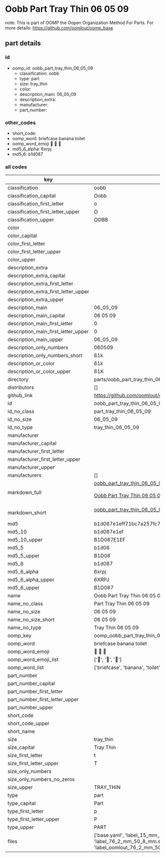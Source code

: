 # Oobb Part Tray Thin 06 05 09  

note: This is part of OOMP the Oopen Organization Method For Parts. For more details: https://github.com/oomlout/oomp_base

##  part details





### id
* oomp_id: oobb_part_tray_thin_06_05_09
  * classification: oobb
  * type: part
  * size: tray_thin
  * color: 
  * description_main: 06_05_09
  * description_extra: 
  * manufacturer: 
  * part_number: 

### other_codes
* short_code: 
* oomp_word: briefcase banana toilet
* oomp_word_emoji :briefcase: :banana: :toilet:
* md5_6_alpha: 6xrpj
* md5_6: b1d087

### all codes 
| key | value |  
| --- | --- |  
| classification | oobb |  
| classification_capital | Oobb |  
| classification_first_letter | o |  
| classification_first_letter_upper | O |  
| classification_upper | OOBB |  
| color |  |  
| color_capital |  |  
| color_first_letter |  |  
| color_first_letter_upper |  |  
| color_upper |  |  
| description_extra |  |  
| description_extra_capital |  |  
| description_extra_first_letter |  |  
| description_extra_first_letter_upper |  |  
| description_extra_upper |  |  
| description_main | 06_05_09 |  
| description_main_capital | 06 05 09 |  
| description_main_first_letter | 0 |  
| description_main_first_letter_upper | 0 |  
| description_main_upper | 06_05_09 |  
| description_only_numbers | 060509 |  
| description_only_numbers_short | 61k |  
| description_or_color | 61k |  
| description_or_color_upper | 61K |  
| directory | parts/oobb_part_tray_thin_06_05_09 |  
| distributors | [] |  
| github_link | https://github.com/oomlout/oomlout_oomp_part_src/tree/main/parts/oobb_part_tray_thin_06_05_09/working |  
| id | oobb_part_tray_thin_06_05_09 |  
| id_no_class | part_tray_thin_06_05_09 |  
| id_no_size | 06_05_09 |  
| id_no_type | tray_thin_06_05_09 |  
| manufacturer |  |  
| manufacturer_capital |  |  
| manufacturer_first_letter |  |  
| manufacturer_first_letter_upper |  |  
| manufacturer_upper |  |  
| manufacturers | [] |  
| markdown_full | [oobb_part_tray_thin_06_05_09](https://github.com/oomlout/oomlout_oomp_part_src/tree/main/parts/oobb_part_tray_thin_06_05_09/working)<br>[](https://github.com/oomlout/oomlout_oomp_part_src/tree/main/parts/oobb_part_tray_thin_06_05_09/working)<br>[Oobb Part Tray Thin 06 05 09](https://github.com/oomlout/oomlout_oomp_part_src/tree/main/parts/oobb_part_tray_thin_06_05_09/working)<br><br> |  
| markdown_short | [oobb_part_tray_thin_06_05_09](https://github.com/oomlout/oomlout_oomp_part_src/tree/main/parts/oobb_part_tray_thin_06_05_09/working)<br><br> |  
| md5 | b1d087e1eff71bc7a257fc7bc12464a8 |  
| md5_10 | b1d087e1ef |  
| md5_10_upper | B1D087E1EF |  
| md5_5 | b1d08 |  
| md5_5_upper | B1D08 |  
| md5_6 | b1d087 |  
| md5_6_alpha | 6xrpj |  
| md5_6_alpha_upper | 6XRPJ |  
| md5_6_upper | B1D087 |  
| name | Oobb Part Tray Thin 06 05 09 |  
| name_no_class | Part Tray Thin 06 05 09 |  
| name_no_size | 06 05 09 |  
| name_no_size_short | 06 05 09 |  
| name_no_type | Tray Thin 06 05 09 |  
| oomp_key | oomp_oobb_part_tray_thin_06_05_09 |  
| oomp_word | briefcase banana toilet |  
| oomp_word_emoji | :briefcase: :banana: :toilet: |  
| oomp_word_emoji_list | [':briefcase:', ':banana:', ':toilet:'] |  
| oomp_word_list | ['briefcase', 'banana', 'toilet'] |  
| part_number |  |  
| part_number_capital |  |  
| part_number_first_letter |  |  
| part_number_first_letter_upper |  |  
| part_number_upper |  |  
| short_code |  |  
| short_code_upper |  |  
| short_name |  |  
| size | tray_thin |  
| size_capital | Tray Thin |  
| size_first_letter | t |  
| size_first_letter_upper | T |  
| size_only_numbers |  |  
| size_only_numbers_no_zeros |  |  
| size_upper | TRAY_THIN |  
| type | part |  
| type_capital | Part |  
| type_first_letter | p |  
| type_first_letter_upper | P |  
| type_upper | PART |  
| files | ['base.yaml', 'label_15_mm_30_mm.pdf', 'label_15_mm_30_mm.svg', 'label_76_2_mm_50_8_mm.pdf', 'label_76_2_mm_50_8_mm.svg', 'label_oomlout_76_2_mm_50_8_mm.pdf', 'label_oomlout_76_2_mm_50_8_mm.svg', 'readme.md', 'working.json', 'working.yaml'] |  
